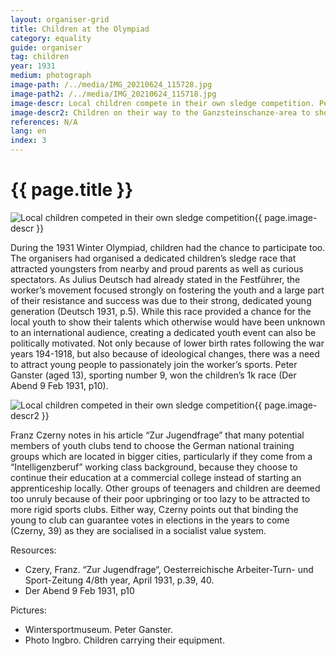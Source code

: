 ```yaml
---
layout: organiser-grid
title: Children at the Olympiad
category: equality
guide: organiser
tag: children
year: 1931
medium: photograph
image-path: /../media/IMG_20210624_115728.jpg
image-path2: /../media/IMG_20210624_115718.jpg
image-descr: Local children compete in their own sledge competition. Peter Ganster (aged 13) wins the competition
image-descr2: Children on their way to the Ganzsteinschanze-area to showcase their skiing skills
references: N/A
lang: en
index: 3
---
```

<body>
    <div class="infotext">
        <h1 id="title">{{ page.title }}</h1>
        <div class="grid-item" id="exhibit-image"><img src="/../media/IMG_20210624_115728.jpg" class="img-fluid" alt="Local children competed in their own sledge competition">{{ page.image-descr }}</div>
        <p>During the 1931 Winter Olympiad, children had the chance to participate too. The organisers had organised a dedicated children’s sledge race that attracted youngsters from nearby and proud parents as well as curious spectators. As Julius Deutsch had already stated in the Festführer, the worker’s movement focused strongly on fostering the youth and a large part of their resistance and success was due to their strong, dedicated young generation (Deutsch 1931, p.5). While this race provided a chance for the local youth to show their talents which otherwise would have been unknown to an international audience, creating a dedicated youth event can also be politically motivated. Not only because of lower birth rates following the war years 194-1918, but also because of ideological changes, there was a need to attract young people to passionately join the worker’s sports. Peter Ganster (aged 13), sporting number 9, won the children’s 1k race (Der Abend 9 Feb 1931, p10).</p>
        <div class="grid-item" id="exhibit-image"><img src="/../media/IMG_20210624_115718.jpg" class="img-fluid" alt="Local children competed in their own sledge competition">{{ page.image-descr2 }}</div>
        <p>Franz Czerny notes in his article “Zur Jugendfrage” that many potential members of youth clubs tend to choose the German national training groups which are located in bigger cities, particularly if they come from a “Intelligenzberuf” working class background, because they choose to continue their education at a commercial college instead of starting an apprenticeship locally. Other groups of teenagers and children are deemed too unruly because of their poor upbringing or too lazy to be attracted to more rigid sports clubs. Either way, Czerny points out that binding the young to club can guarantee votes in elections in the years to come (Czerny, 39) as they are socialised in a socialist value system.</p>
        <div class="resources">
            <div class="resource-title">Resources:</div>
                <ul>
                    <li>Czery, Franz. “Zur Jugendfrage“, Oesterreichische Arbeiter-Turn- und Sport-Zeitung 4/8th year, April 1931, p.39, 40.</li>
                    <li>Der Abend 9 Feb 1931, p10</li>
                </ul>
            <div class="resource-title">Pictures:</div>
                <ul>
                    <li>Wintersportmuseum. Peter Ganster.</li>
                    <li>Photo Ingbro. Children carrying their equipment.</li>
                </ul> 
        </div>
    </div>
</body>